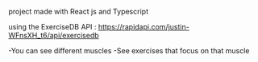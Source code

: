 
project made with React js and Typescript
<br/>

using the ExerciseDB API : https://rapidapi.com/justin-WFnsXH_t6/api/exercisedb

-You can see different muscles
-See exercises that focus on that muscle